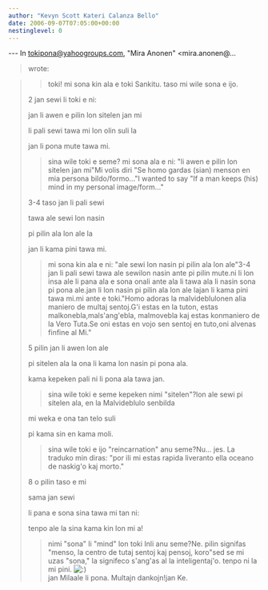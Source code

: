 ```yaml
---
author: "Kevyn Scott Kateri Calanza Bello"
date: 2006-09-07T07:05:00+00:00
nestinglevel: 0
---
```

\---
 In [tokipona@yahoogroups.com](mailto://tokipona@yahoogroups.com), "Mira Anonen" <mira.anonen@...
> wrote:

>> toki!
>> mi sona kin ala e toki Sankitu. taso mi wile sona e ijo.
>> 
> 2 jan sewi li toki e ni:
> 
> jan li awen e pilin lon sitelen jan mi
> 
> li pali sewi tawa mi lon olin suli la
> 
> jan li pona mute tawa mi.
>> sina wile toki e seme? mi sona ala e ni:
> "li awen e pilin lon sitelen jan mi"Mi volis diri "Se homo gardas (sian) menson en mia persona bildo/formo..."I wanted to say "If a man keeps (his) mind in my personal image/form..."
> 
> 3-4 taso jan li pali sewi
> 
> tawa ale sewi lon nasin
> 
> pi pilin ala lon ale la
> 
> jan li kama pini tawa mi.
>> mi sona kin ala e ni:
> "ale sewi lon nasin pi pilin ala lon ale"3-4 jan li pali sewi tawa ale sewilon nasin ante pi pilin mute.ni li lon insa ale li pana ala e sona onali ante ala li tawa ala li nasin sona pi pona ale.jan li lon nasin pi pilin ala lon ale lajan li kama pini tawa mi.mi ante e toki."Homo adoras la malvideblulonen alia maniero de multaj sentoj.G'i estas en la tuton, estas malkonebla,mals'ang'ebla, malmovebla kaj estas konmaniero de la Vero Tuta.Se oni estas en vojo sen sentoj en tuto,oni alvenas finfine al Mi."
> 
> 5 pilin jan li awen lon ale
> 
> pi sitelen ala la ona li kama lon nasin pi pona ala.
> 
> kama kepeken pali ni li pona ala tawa jan.
>> sina wile toki e seme kepeken nimi "sitelen"?lon ale sewi pi sitelen ala, en la Malvideblulo senbilda
> 
> mi weka e ona tan telo suli
> 
> pi kama sin en kama moli.
>> sina wile toki e ijo "reincarnation" anu seme?Nu... jes. La traduko min diras: "por ili mi estas rapida liveranto ella oceano de naskig'o kaj morto."
> 
> 8 o pilin taso e mi
> 
> sama jan sewi
> 
> li pana e sona sina tawa mi tan ni:
> 
> tenpo ale la sina kama kin lon mi a!
>> nimi "sona" li "mind" lon toki Inli anu seme?Ne. pilin signifas "menso, la centro de tutaj sentoj kaj pensoj, koro"sed se mi uzas "sona," la signifeco s'ang'as al la inteligentaj'o.
> tenpo ni la mi pini.
>> ![:)](images/smilies/icon_e_smile.gif "Smile")\
> jan Milaale li pona. Multajn dankojn!jan Ke.